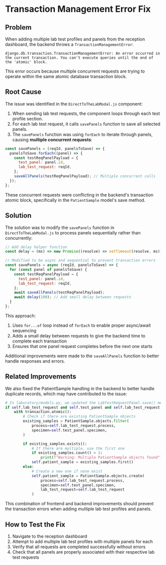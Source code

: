 # Transaction Management Error Fix

## Problem

When adding multiple lab test profiles and panels from the reception dashboard, the backend throws a `TransactionManagementError`:

```
django.db.transaction.TransactionManagementError: An error occurred in the current transaction. You can't execute queries until the end of the 'atomic' block.
```

This error occurs because multiple concurrent requests are trying to operate within the same atomic database transaction block.

## Root Cause

The issue was identified in the `DirectToTheLabModal.js` component:

1. When sending lab test requests, the component loops through each test profile section.
2. For each lab test request, it calls `savePanels` function to save all selected panels.
3. The `savePanels` function was using `forEach` to iterate through panels, causing **multiple concurrent requests**:

```javascript
const savePanels = (reqId, panelsToSave) => {
  panelsToSave.forEach((panel) => {
    const testReqPanelPayload = {
      test_panel: panel.id,
      lab_test_request: reqId,
    };
    saveAllPanels(testReqPanelPayload); // Multiple concurrent calls
  });
};
```

These concurrent requests were conflicting in the backend's transaction atomic block, specifically in the `PatientSample` model's save method.

## Solution

The solution was to modify the `savePanels` function in `DirectToTheLabModal.js` to process panels sequentially rather than concurrently:

```javascript
// Add delay helper function
const delay = (ms) => new Promise((resolve) => setTimeout(resolve, ms));

// Modified to be async and sequential to prevent transaction errors
const savePanels = async (reqId, panelsToSave) => {
  for (const panel of panelsToSave) {
    const testReqPanelPayload = {
      test_panel: panel.id,
      lab_test_request: reqId,
    };
    await saveAllPanels(testReqPanelPayload);
    await delay(100); // Add small delay between requests
  }
};
```

This approach:

1. Uses `for...of` loop instead of `forEach` to enable proper async/await sequencing
2. Adds a small delay between requests to give the backend time to complete each transaction
3. Ensures that one panel request completes before the next one starts

Additional improvements were made to the `saveAllPanels` function to better handle responses and errors.

## Related Improvements

We also fixed the PatientSample handling in the backend to better handle duplicate records, which may have contributed to the issue:

```python
# In laboratory/models.py, we updated the LabTestRequestPanel.save() method:
if self.lab_test_request and self.test_panel and self.lab_test_request.process:
    with transaction.atomic():
        # Check if there are existing PatientSample objects
        existing_samples = PatientSample.objects.filter(
            process=self.lab_test_request.process,
            specimen=self.test_panel.specimen,
        )

        if existing_samples.exists():
            # If there are multiple, use the first one
            if existing_samples.count() > 1:
                print(f"Warning: Multiple PatientSample objects found")
            self.patient_sample = existing_samples.first()
        else:
            # Create a new one if none exist
            self.patient_sample = PatientSample.objects.create(
                process=self.lab_test_request.process,
                specimen=self.test_panel.specimen,
                lab_test_request=self.lab_test_request
            )
```

This combination of frontend and backend improvements should prevent the transaction errors when adding multiple lab test profiles and panels.

## How to Test the Fix

1. Navigate to the reception dashboard
2. Attempt to add multiple lab test profiles with multiple panels for each
3. Verify that all requests are completed successfully without errors
4. Check that all panels are properly associated with their respective lab test requests
